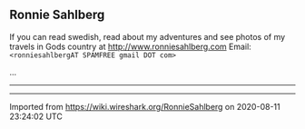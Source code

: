 ## Ronnie Sahlberg

If you can read swedish, read about my adventures and see photos of my travels in Gods country at <http://www.ronniesahlberg.com> Email: `<ronniesahlbergAT SPAMFREE gmail DOT com>`

...

-----

---

Imported from https://wiki.wireshark.org/RonnieSahlberg on 2020-08-11 23:24:02 UTC
